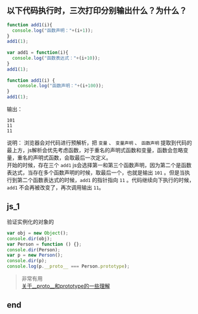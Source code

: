 ## 以下代码执行时，三次打印分别输出什么？为什么？
```js
function add1(i){
  console.log("函数声明："+(i+1));
}
add1(1);
 
var add1 = function(i){
  console.log("函数表达式："+(i+10));
}
add1(1);
 
function add1(i) {
    console.log("函数声明："+(i+100));
}
add1(1);
```
输出：
```
101
11
11
```
说明：
浏览器会对代码进行预解析，把 `变量` 、 `变量声明` 、 `函数声明` 提取到代码的最上方，js解析会优先考虑函数，对于重名的声明式函数和变量，函数会忽略变量，重名的声明式函数，会取最后一次定义。  
开始的时候，存在三个 `add1` js会选择第一和第三个函数声明，因为第二个是函数表达式，当存在多个函数声明的时候，取最后一个，也就是输出 `101` 。但是当执行到第二个函数表达式的时候，`add1` 的指针指向 `11` 。代码继续向下执行的时候，`add1` 不会再被改变了，再次调用输出 `11`。

## js_1
验证实例化的对象的
```js
var obj = new Object();
console.dir(obj);
var Person = function () {};
console.dir(Person);
var p = new Person();
console.dir(p);
console.log(p.__proto__ === Person.prototype);
```
> 非常有用  
> [关于__proto__和prototype的一些理解](http://www.cnblogs.com/zzcflying/archive/2012/07/20/2601112.html)



## end